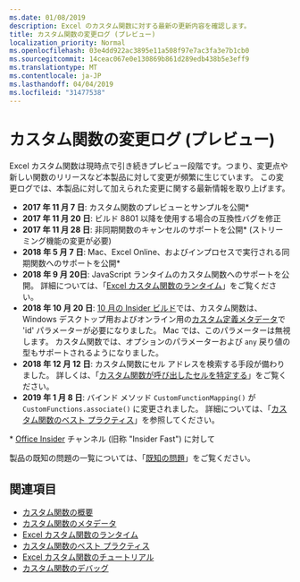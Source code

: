 ```yaml
---
ms.date: 01/08/2019
description: Excel のカスタム関数に対する最新の更新内容を確認します。
title: カスタム関数の変更ログ (プレビュー)
localization_priority: Normal
ms.openlocfilehash: 03e4dd922ac3895e11a508f97e7ac3fa3e7b1cb0
ms.sourcegitcommit: 14ceac067e0e130869b861d289edb438b5e3eff9
ms.translationtype: MT
ms.contentlocale: ja-JP
ms.lasthandoff: 04/04/2019
ms.locfileid: "31477538"
---
```

# <a name="custom-functions-changelog-preview"></a>カスタム関数の変更ログ (プレビュー)

Excel カスタム関数は現時点で引き続きプレビュー段階です。つまり、変更点や新しい関数のリリースなど本製品に対して変更が頻繁に生じています。 この変更ログでは、本製品に対して加えられた変更に関する最新情報を取り上げます。

- **2017 年 11 月 7 日**: カスタム関数のプレビューとサンプルを公開*
- **2017 年 11 月 20 日**: ビルド 8801 以降を使用する場合の互換性バグを修正
- **2017 年 11 月 28 日**: 非同期関数のキャンセルのサポートを公開* (ストリーミング機能の変更が必要)
- **2018 年 5 月 7 日**: Mac、Excel Online、およびインプロセスで実行される同期関数へのサポートを公開*
- **2018 年 9 月 20日**: JavaScript ランタイムのカスタム関数へのサポートを公開。 詳細については、「[Excel カスタム関数のランタイム](custom-functions-runtime.md)」をご覧ください。
- **2018 年 10 月 20 日**: [10 月の Insider ビルド](https://support.office.com/en-us/article/what-s-new-for-office-insiders-c152d1e2-96ff-4ce9-8c14-e74e13847a24)では、カスタム関数は、 Windows デスクトップ用およびオンライン用の[カスタム定義メタデータ](custom-functions-json.md)で 'id' パラメーターが必要になりました。 Mac では、このパラメーターは無視します。 カスタム関数では、オプションのパラメーターおよび `any` 戻り値の型もサポートされるようになりました。
- **2018 年 12 月 12 日**: カスタム関数にセル アドレスを検索する手段が備わりました。 詳しくは、「[カスタム関数が呼び出したセルを特定する](custom-functions-overview.md#determine-which-cell-invoked-your-custom-function)」をご覧ください。
- **2019 年 1 月 8 日**: バインド メソッド `CustomFunctionMapping()` が `CustomFunctions.associate()` に変更されました。 詳細については、「[カスタム関数のベスト プラクティス](custom-functions-best-practices.md)」を参照してください。

\* [Office Insider](https://products.office.com/office-insider) チャンネル (旧称 "Insider Fast") に対して

製品の既知の問題の一覧については、「[既知の問題](custom-functions-overview.md#known-issues)」をご覧ください。 

## <a name="see-also"></a>関連項目

* [カスタム関数の概要](custom-functions-overview.md)
* [カスタム関数のメタデータ](custom-functions-json.md)
* [Excel カスタム関数のランタイム](custom-functions-runtime.md)
* [カスタム関数のベスト プラクティス](custom-functions-best-practices.md)
* [Excel カスタム関数のチュートリアル](../tutorials/excel-tutorial-create-custom-functions.md)
* [カスタム関数のデバッグ](custom-functions-debugging.md)